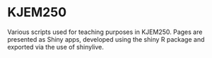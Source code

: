 # KJEM250
Various scripts used for teaching purposes in KJEM250. Pages are presented as Shiny apps, developed using the shiny R package and exported via the use of shinylive.
